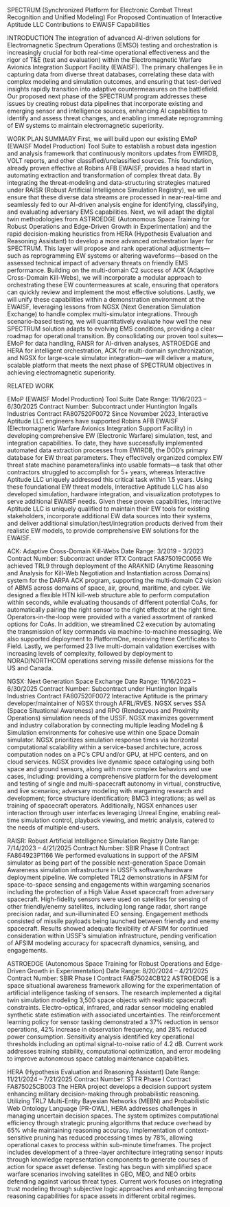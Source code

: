 SPECTRUM (Synchronized Platform for Electronic Combat Threat Recognition and Unified Modeling)
For Proposed Continuation of Interactive Aptitude LLC Contributions to EWAISF Capabilities

INTRODUCTION
The integration of advanced AI-driven solutions for Electromagnetic Spectrum Operations (EMSO) testing and orchestration is increasingly crucial for both real-time operational effectiveness and the rigor of T&E (test and evaluation) within the Electromagnetic Warfare Avionics Integration Support Facility (EWAISF). The primary challenges lie in capturing data from diverse threat databases, correlating these data with complex modeling and simulation outcomes, and ensuring that test-derived insights rapidly transition into adaptive countermeasures on the battlefield. Our proposed next phase of the SPECTRUM program addresses these issues by creating robust data pipelines that incorporate existing and emerging sensor and intelligence sources, enhancing AI capabilities to identify and assess threat changes, and enabling immediate reprogramming of EW systems to maintain electromagnetic superiority.

WORK PLAN SUMMARY
First, we will build upon our existing EMoP (EWAISF Model Production) Tool Suite to establish a robust data ingestion and analysis framework that continuously monitors updates from EWIRDB, VOLT reports, and other classified/unclassified sources. This foundation, already proven effective at Robins AFB EWAISF, provides a head start in automating extraction and transformation of complex threat data. By integrating the threat-modeling and data-structuring strategies matured under RAISR (Robust Artificial Intelligence Simulation Registry), we will ensure that these diverse data streams are processed in near-real-time and seamlessly fed to our AI-driven analysis engine for identifying, classifying, and evaluating adversary EMS capabilities.
Next, we will adapt the digital twin methodologies from ASTROEDGE (Autonomous Space Training for Robust Operations and Edge-Driven Growth in Experimentation) and the rapid decision-making heuristics from HERA (Hypothesis Evaluation and Reasoning Assistant) to develop a more advanced orchestration layer for SPECTRUM. This layer will propose and rank operational adjustments—such as reprogramming EW systems or altering waveforms—based on the assessed technical impact of adversary threats on friendly EMS performance. Building on the multi-domain C2 success of ACK (Adaptive Cross-Domain Kill-Webs), we will incorporate a modular approach to orchestrating these EW countermeasures at scale, ensuring that operators can quickly review and implement the most effective solutions.
Lastly, we will unify these capabilities within a demonstration environment at the EWAISF, leveraging lessons from NGSX (Next Generation Simulation Exchange) to handle complex multi-simulator integrations. Through scenario-based testing, we will quantitatively evaluate how well the new SPECTRUM solution adapts to evolving EMS conditions, providing a clear roadmap for operational transition. By consolidating our proven tool suites—EMoP for data handling, RAISR for AI-driven analyses, ASTROEDGE and HERA for intelligent orchestration, ACK for multi-domain synchronization, and NGSX for large-scale simulator integration—we will deliver a mature, scalable platform that meets the next phase of SPECTRUM objectives in achieving electromagnetic superiority. 

RELATED WORK

EMoP (EWAISF Model Production) Tool Suite
Date Range: 11/16/2023 – 6/30/2025
Contract Number: Subcontract under Huntington Ingalls Industries Contract FA807520F0072
Since November 2023, Interactive Aptitude LLC engineers have supported Robins AFB EWAISF (Electromagnetic Warfare Avionics Integration Support Facility) in developing comprehensive EW (Electronic Warfare) simulation, test, and integration capabilities. To date, they have successfully implemented automated data extraction processes from EWIRDB, the DOD’s primary database for EW threat parameters. They effectively organized complex EW threat state machine parameters/links into usable formats—a task that other contractors struggled to accomplish for 5+ years, whereas Interactive Aptitude LLC uniquely addressed this critical task within 1.5 years. Using these foundational EW threat models, Interactive Aptitude LLC has also developed simulation, hardware integration, and visualization prototypes to serve additional EWAISF needs. Given these proven capabilities, Interactive Aptitude LLC is uniquely qualified to maintain their EW tools for existing stakeholders, incorporate additional EW data sources into their systems, and deliver additional simulation/test/integration products derived from their realistic EW models, to provide comprehensive EW solutions for the EWAISF.

ACK: Adaptive Cross-Domain Kill-Webs
Date Range: 3/2019 – 3/2023
Contract Number: Subcontract under RTX Contract FA875019C0056
We achieved TRL9 through deployment of the ARAKNID (Anytime Reasoning and Analysis for Kill-Web Negotiation and Instantiation across Domains) system for the DARPA ACK program, supporting the multi-domain C2 vision of ABMS across domains of space, air, ground, maritime, and cyber. We designed a flexible HTN kill-web structure able to perform computation within seconds, while evaluating thousands of different potential CoAs, for automatically pairing the right sensor to the right effector at the right time. Operators-in-the-loop were provided with a varied assortment of ranked options for CoAs. In addition, we streamlined C2 execution by automating the transmission of key commands via machine-to-machine messaging. We also supported deployment to PlatformOne, receiving three Certificates to Field. Lastly, we performed 23 live multi-domain validation exercises with increasing levels of complexity, followed by deployment to NORAD/NORTHCOM operations serving missile defense missions for the US and Canada.

NGSX: Next Generation Space Exchange
Date Range: 11/16/2023 – 6/30/2025
Contract Number: Subcontract under Huntington Ingalls Industries Contract FA807520F0072
Interactive Aptitude is the primary developer/maintainer of NGSX through AFRL/RVES. NGSX serves SSA (Space Situational Awareness) and RPO (Rendezvous and Proximity Operations) simulation needs of the USSF. NGSX maximizes government and industry collaboration by connecting multiple leading Modeling & Simulation environments for cohesive use within one Space Domain simulator. NGSX prioritizes simulation response times via horizontal computational scalability within a service-based architecture, across computation nodes on a PC’s CPU and/or GPU, at HPC centers, and on cloud services. NGSX provides live dynamic space cataloging using both space and ground sensors, along with more complex behaviors and use cases, including: providing a comprehensive platform for the development and testing of single and multi-spacecraft autonomy in virtual, constructive, and live scenarios; adversary modeling with wargaming research and development; force structure identification; BMC3 integrations; as well as training of spacecraft operators. Additionally, NGSX enhances user interaction through user interfaces leveraging Unreal Engine, enabling real-time simulation control, playback viewing, and metric analysis, catered to the needs of multiple end-users.

RAISR: Robust Artificial Intelligence Simulation Registry
Date Range: 7/14/2023 – 4/21/2025
Contract Number: SBIR Phase II Contract FA864923P1166
We performed evaluations in support of the AFSIM simulator as being part of the possible next-generation Space Domain Awareness simulation infrastructure in USSF’s software/hardware deployment pipeline. We completed TRL2 demonstrations in AFSIM for space-to-space sensing and engagements within wargaming scenarios including the protection of a High Value Asset spacecraft from adversary spacecraft. High-fidelity sensors were used on satellites for sensing of other friendly/enemy satellites, including long range radar, short range precision radar, and sun-illuminated EO sensing. Engagement methods consisted of missile payloads being launched between friendly and enemy spacecraft. Results showed adequate flexibility of AFSIM for continued consideration within USSF’s simulation infrastructure, pending verification of AFSIM modeling accuracy for spacecraft dynamics, sensing, and engagements.

ASTROEDGE (Autonomous Space Training for Robust Operations and Edge-Driven Growth in Experimentation)
 Date Range: 8/20/2024 – 4/21/2025
Contract Number: SBIR Phase I Contract FA875024CB122
ASTROEDGE is a space situational awareness framework allowing for the experimentation of artificial intelligence tasking of sensors. The research implemented a digital twin simulation modeling 3,500 space objects with realistic spacecraft constraints. Electro-optical, infrared, and radar sensor modeling enabled synthetic state estimation with associated uncertainties. The reinforcement learning policy for sensor tasking demonstrated a 37% reduction in sensor operations, 42% increase in observation frequency, and 28% reduced power consumption. Sensitivity analysis identified key operational thresholds including an optimal signal-to-noise ratio of 4.2 dB. Current work addresses training stability, computational optimization, and error modeling to improve autonomous space catalog maintenance capabilities.

HERA (Hypothesis Evaluation and Reasoning Assistant)
Date Range: 11/21/2024 – 7/21/2025
Contract Number: STTR Phase I Contract FA875025CB003
The HERA project develops a decision support system enhancing military decision-making through probabilistic reasoning. Utilizing TRL7 Multi-Entity Bayesian Networks (MEBN) and Probabilistic Web Ontology Language (PR-OWL), HERA addresses challenges in managing uncertain decision spaces. The system optimizes computational efficiency through strategic pruning algorithms that reduce overhead by 65% while maintaining reasoning accuracy. Implementation of context-sensitive pruning has reduced processing times by 78%, allowing operational cases to process within sub-minute timeframes. The project includes development of a three-layer architecture integrating sensor inputs through knowledge representation components to generate courses of action for space asset defense. Testing has begun with simplified space warfare scenarios involving satellites in GEO, MEO, and NEO orbits defending against various threat types. Current work focuses on integrating trust modeling through subjective logic approaches and enhancing temporal reasoning capabilities for space assets in different orbital regimes.

